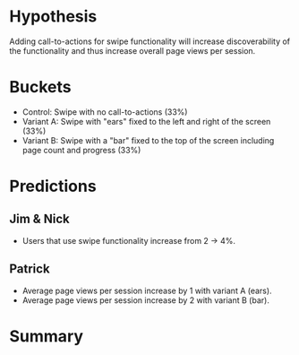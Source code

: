 # Hypothesis

Adding call-to-actions for swipe functionality will increase discoverability of the functionality and thus increase
 overall page views per session.

# Buckets

- Control: Swipe with no call-to-actions (33%)
- Variant A: Swipe with "ears" fixed to the left and right of the screen (33%)
- Variant B: Swipe with a "bar" fixed to the top of the screen including page count and progress (33%)

# Predictions

## Jim & Nick

- Users that use swipe functionality increase from 2 -> 4%.

## Patrick

- Average page views per session increase by 1 with variant A (ears).
- Average page views per session increase by 2 with variant B (bar).

# Summary
